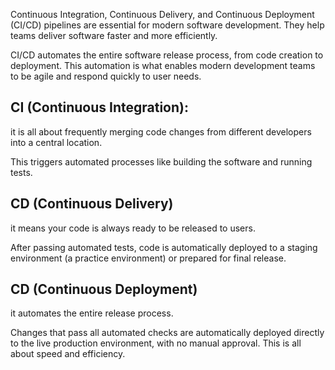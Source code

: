 Continuous Integration, Continuous Delivery, and Continuous Deployment (CI/CD) pipelines are essential for modern software development.
They help teams deliver software faster and more efficiently.

CI/CD automates the entire software release process, from code creation to deployment. This automation is what enables modern development teams to be agile and respond quickly to user needs.

## CI (Continuous Integration):
it is all about frequently merging code changes from different developers into a central location. 

This triggers automated processes like building the software and running tests.

## CD (Continuous Delivery)
it means your code is always ready to be released to users.

After passing automated tests, code is automatically deployed to a staging environment (a practice environment) or prepared for final release.

## CD (Continuous Deployment)
it automates the entire release process.

Changes that pass all automated checks are automatically deployed directly to the live production environment, with no manual approval. This is all about speed and efficiency.